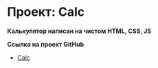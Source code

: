 # Проект: Calc

**Калькулятор написан на чистом HTML, CSS, JS**

**Ссылка на проект GitHub**

* [Calc]( https://derezaivan.github.io/calc/)
